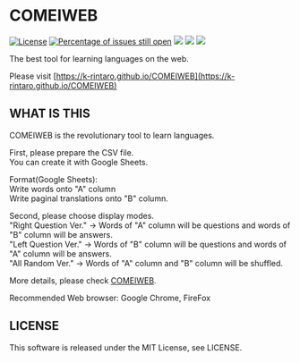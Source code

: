 # COMEIWEB
[![License](http://img.shields.io/badge/license-MIT-lightgrey.svg?style=flat
)](http://mit-license.org)
[![Percentage of issues still open](http://isitmaintained.com/badge/open/K-Rintaro/COMEIWEB.svg)](http://isitmaintained.com/project/K-Rintaro/COMEIWEB "Percentage of issues still open")
<img src="https://img.shields.io/badge/Javascript-276DC3.svg?logo=javascript&style=flat">
<img src="https://img.shields.io/badge/-CSS3-1572B6.svg?logo=css3&style=flat">
<img src="https://img.shields.io/badge/-HTML5-333.svg?logo=html5&style=flat">

The best tool for learning languages on the web.

Please visit [https://k-rintaro.github.io/COMEIWEB](https://k-rintaro.github.io/COMEIWEB)

## WHAT IS THIS
COMEIWEB is the revolutionary tool to learn languages.

First, please prepare the CSV file.\
You can create it with Google Sheets.

Format(Google Sheets):\
Write words onto  "A" column\
Write paginal translations onto "B" column.

Second, please choose display modes.\
"Right Question Ver." → Words of "A" column will be questions and words of "B" column will be answers.\
"Left Question Ver." → Words of "B" column will be questions and words of "A" column will be answers.\
"All Random Ver." → Words of "A" column and "B" column will be shuffled.

More details, please check [COMEIWEB](https://k-rintaro.github.io/COMEIWEB).

Recommended Web browser: Google Chrome, FireFox

## LICENSE
This software is released under the MIT License, see LICENSE.


